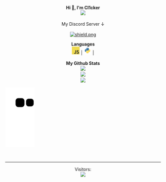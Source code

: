<p align='center'>
  <b>Hi 👋, I'm Cl1cker
	</b></br>
    <img src="https://lanyard-profile-readme.vercel.app/api/556994934025093120"/>
</b></br>
</br>
My Discord Server ↓
</br>
</br>
<a href="https://discord.gg/PFCAf5JaeG" target="_blank"> <img src="https://discordapp.com/api/guilds/892191598056718416/widget.png?style=shield" alt="shield.png"></a>

<p align="center">
	<b>Languages</b>
	<br>
	<code><img height="25" src="https://raw.githubusercontent.com/github/explore/80688e429a7d4ef2fca1e82350fe8e3517d3494d/topics/javascript/javascript.png"></code>&nbsp;|
	<code><img height="25" src="https://raw.githubusercontent.com/github/explore/80688e429a7d4ef2fca1e82350fe8e3517d3494d/topics/python/python.png"></code>&nbsp;|
	<br><br>
	<b>My Github Stats</b><br>
    	<img src="https://github-readme-streak-stats.herokuapp.com/?user=Cl1ckerr&theme=dark&hide_border=true">
	<br>
	<img src="https://github-readme-stats.vercel.app/api?username=Cl1ckerr&include_all_commits=true&show_icons=true&hide_border=true&hide_title=true&count_private=true&theme=dark">
	<br>
	<img src="https://github-readme-stats.vercel.app/api/top-langs/?username=Cl1ckerr&layout=compact&count_private=true&langs_count=8&hide_border=true&theme=dark">
</p>
<a href="https://cl1cker.xyz" target="_blank"><img src="https://github.com/rafaballerini/rafaballerini/blob/output/github-contribution-grid-snake.svg" alt="sneke"></a>

<p>&nbsp;</p>    

---  

<p align="center"> 
  Visitors:<br>
  <img src="https://profile-counter.glitch.me/Cl1ckerr/count.svg" />
</p>
